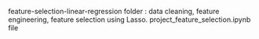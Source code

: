 feature-selection-linear-regression folder : data cleaning, feature engineering, feature selection using Lasso. project_feature_selection.ipynb file
